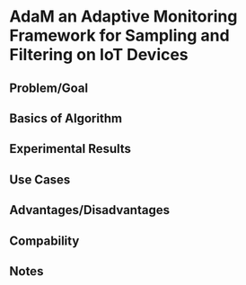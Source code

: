 # AdaM an Adaptive Monitoring Framework for Sampling and Filtering on IoT Devices

## Problem/Goal

## Basics of Algorithm

## Experimental Results

## Use Cases

## Advantages/Disadvantages

## Compability

## Notes
